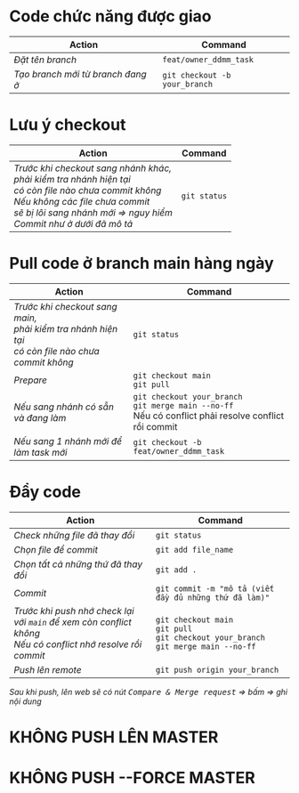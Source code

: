 <h1>Code chức năng được giao</h1>

|Action|Command
|-|-
|*Đặt tên branch*|```feat/owner_ddmm_task```
|*Tạo branch mới từ branch đang ở*|```git checkout -b your_branch```

<h1>Lưu ý checkout</h1>

|Action|Command
|-|-
|*Trước khi checkout sang nhánh khác, <br> phải kiểm tra nhánh hiện tại <br> có còn file nào chưa commit không <br> Nếu không các file chưa commit <br> sẽ bị lôi sang nhánh mới => nguy hiểm <br> Commit như ở dưới đã mô tả*|```git status```

<h1>Pull code ở branch main hàng ngày</h1>

|Action|Command
|-|-
|*Trước khi checkout sang main, <br> phải kiểm tra nhánh hiện tại <br> có còn file nào chưa commit không*|```git status```
|*Prepare*|```git checkout main```<br>```git pull```
|*Nếu sang nhánh có sẵn và đang làm*|```git checkout your_branch```<br>```git merge main --no-ff``` <br> Nếu có conflict phải resolve conflict rồi commit
|*Nếu sang 1 nhánh mới để làm task mới*|```git checkout -b feat/owner_ddmm_task```

<h1>Đẩy code</h1>

|Action|Command
|-|-
|*Check những file đã thay đổi*|```git status```
|*Chọn file để commit*|```git add file_name```
|*Chọn tất cả những thứ đã thay đổi*|```git add .```
|*Commit*|```git commit -m "mô tả (viết đầy đủ những thứ đã làm)"```
|*Trước khi push nhớ check lại với `main` để xem còn conflict không <br> Nếu có conflict nhớ resolve rồi commit*|```git checkout main``` <br>```git pull``` <br>```git checkout your_branch``` <br>```git merge main --no-ff``` <br>
|*Push lên remote*|```git push origin your_branch```

*Sau khi push, lên web sẽ có nút <kbd>Compare & Merge request</kbd> => bấm => ghi nội dung* <br>


<h1>KHÔNG PUSH LÊN MASTER</h1>
<h1>KHÔNG PUSH --FORCE MASTER</h1>
